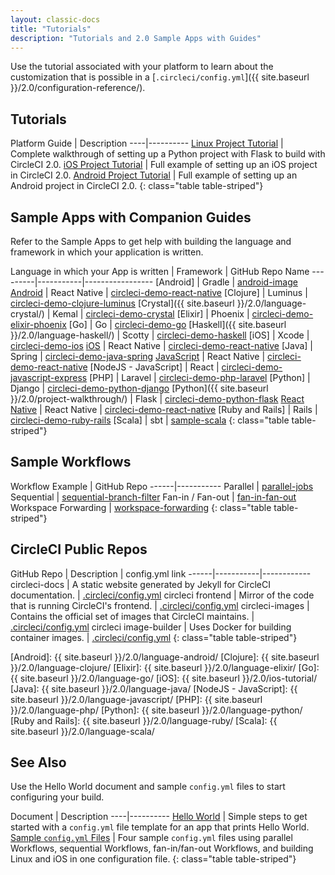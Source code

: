 ```yaml
---
layout: classic-docs
title: "Tutorials"
description: "Tutorials and 2.0 Sample Apps with Guides"
---
```

Use the tutorial associated with your platform to learn about the customization that is possible in a [`.circleci/config.yml`]({{ site.baseurl }}/2.0/configuration-reference/).

## Tutorials

Platform Guide | Description \----|\---\---\----
<a href="{{ site.baseurl }}/2.0/project-walkthrough/">Linux Project Tutorial</a> | Complete walkthrough of setting up a Python project with Flask to build with CircleCI 2.0.
<a href="{{ site.baseurl }}/2.0/ios-tutorial/">iOS Project Tutorial</a> | Full example of setting up an iOS project in CircleCI 2.0.
<a href="{{ site.baseurl }}/2.0/language-android/">Android Project Tutorial</a> | Full example of setting up an Android project in CircleCI 2.0. {: class="table table-striped"}

## Sample Apps with Companion Guides

Refer to the Sample Apps to get help with building the language and framework in which your application is written.

Language in which your App is written | Framework | GitHub Repo Name \---\---\---|\---\---\-----|\---\---\---\---\----- [Android] | Gradle | [android-image](https://github.com/circleci/circleci-images/tree/master/android) [Android](https://github.com/CircleCI-Public/circleci-demo-react-native/blob/master/README.md) | React Native | [circleci-demo-react-native](https://github.com/CircleCI-Public/circleci-demo-react-native) [Clojure] | Luminus | [circleci-demo-clojure-luminus](https://github.com/CircleCI-Public/circleci-demo-clojure-luminus) [Crystal]({{ site.baseurl }}/2.0/language-crystal/) | Kemal | [circleci-demo-crystal](https://github.com/CircleCI-Public/circleci-demo-crystal) [Elixir] | Phoenix | [circleci-demo-elixir-phoenix](https://github.com/CircleCI-Public/circleci-demo-elixir-phoenix) [Go] | Go | [circleci-demo-go](https://github.com/CircleCI-Public/circleci-demo-go) [Haskell]({{ site.baseurl }}/2.0/language-haskell/) | Scotty | [circleci-demo-haskell](https://github.com/CircleCI-Public/circleci-demo-haskell) [iOS] | Xcode | [circleci-demo-ios](https://github.com/CircleCI-Public/circleci-demo-ios) [iOS](https://github.com/CircleCI-Public/circleci-demo-react-native/blob/master/README.md) | React Native | [circleci-demo-react-native](https://github.com/CircleCI-Public/circleci-demo-react-native) [Java] | Spring | [circleci-demo-java-spring](https://github.com/CircleCI-Public/circleci-demo-java-spring) [JavaScript](https://github.com/CircleCI-Public/circleci-demo-react-native/blob/master/README.md) | React Native | [circleci-demo-react-native](https://github.com/CircleCI-Public/circleci-demo-react-native) [NodeJS - JavaScript] | React | [circleci-demo-javascript-express](https://github.com/CircleCI-Public/circleci-demo-javascript-express) [PHP] | Laravel | [circleci-demo-php-laravel](https://github.com/CircleCI-Public/circleci-demo-php-laravel) [Python] | Django | [circleci-demo-python-django](https://github.com/CircleCI-Public/circleci-demo-python-django) [Python]({{ site.baseurl }}/2.0/project-walkthrough/) | Flask | [circleci-demo-python-flask](https://github.com/CircleCI-Public/circleci-demo-python-flask) [React Native](https://github.com/CircleCI-Public/circleci-demo-react-native/blob/master/README.md) | React Native | [circleci-demo-react-native](https://github.com/CircleCI-Public/circleci-demo-react-native) [Ruby and Rails] | Rails | [circleci-demo-ruby-rails](https://github.com/CircleCI-Public/circleci-demo-ruby-rails) [Scala] | sbt | [sample-scala](https://github.com/ariv3ra/samplescala) {: class="table table-striped"}

## Sample Workflows

Workflow Example | GitHub Repo \---\---|\---\---\----- Parallel | [parallel-jobs](https://github.com/CircleCI-Public/circleci-demo-workflows/blob/parallel-jobs/.circleci/config.yml) Sequential | [sequential-branch-filter](https://github.com/CircleCI-Public/circleci-demo-workflows/blob/sequential-branch-filter/.circleci/config.yml) Fan-in / Fan-out | [fan-in-fan-out](https://github.com/CircleCI-Public/circleci-demo-workflows/blob/fan-in-fan-out/.circleci/config.yml) Workspace Forwarding | [workspace-forwarding](https://github.com/CircleCI-Public/circleci-demo-workflows/blob/workspace-forwarding/.circleci/config.yml) {: class="table table-striped"}

## CircleCI Public Repos

GitHub Repo | Description | config.yml link \---\---|\---\---\-----|\---\---\---\--- circleci-docs | A static website generated by Jekyll for CircleCI documentation. | [.circleci/config.yml](https://github.com/circleci/circleci-docs/blob/master/.circleci/config.yml) circleci frontend | Mirror of the code that is running CircleCI's frontend. | [.circleci/config.yml](https://github.com/circleci/frontend/blob/master/.circleci/config.yml) circleci-images | Contains the official set of images that CircleCI maintains. | [.circleci/config.yml](https://github.com/circleci/circleci-images/blob/master/.circleci/config.yml) circleci image-builder | Uses Docker for building container images. | [.circleci/config.yml](https://github.com/circleci/image-builder/blob/master/.circleci/config.yml) {: class="table table-striped"}

[Android]: {{ site.baseurl }}/2.0/language-android/ [Clojure]: {{ site.baseurl }}/2.0/language-clojure/ [Elixir]: {{ site.baseurl }}/2.0/language-elixir/ [Go]: {{ site.baseurl }}/2.0/language-go/ [iOS]: {{ site.baseurl }}/2.0/ios-tutorial/ [Java]: {{ site.baseurl }}/2.0/language-java/ [NodeJS - JavaScript]: {{ site.baseurl }}/2.0/language-javascript/ [PHP]: {{ site.baseurl }}/2.0/language-php/ [Python]: {{ site.baseurl }}/2.0/language-python/ [Ruby and Rails]: {{ site.baseurl }}/2.0/language-ruby/ [Scala]: {{ site.baseurl }}/2.0/language-scala/

## See Also

Use the Hello World document and sample `config.yml` files to start configuring your build.

Document | Description \----|\---\---\----
<a href="{{ site.baseurl }}/2.0/hello-world/">Hello World</a> | Simple steps to get started with a `config.yml` file template for an app that prints Hello World.
<a href="{{ site.baseurl }}/2.0/sample-config/">Sample <code>config.yml</code> Files</a> | Four sample `config.yml` files using parallel Workflows, sequential Workflows, fan-in/fan-out Workflows, and building Linux and iOS in one configuration file. {: class="table table-striped"}